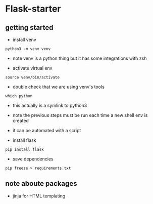 # Flask-starter

## getting started

- install venv
```
python3 -m venv venv
```
- note venv is a python thing but it has some integrations with zsh

- activate virtual env
```
source venv/bin/activate
```

- double check that we are using venv's tools
```
which python
```
- this actually is a symlink to python3

- note the previous steps must be run each time a new shell env is created
- it can be automated with a script

- install flask
```
pip install flask
```

- save dependencies
```
pip freeze > requirements.txt
```

## note aboute packages

- jinja for HTML templating